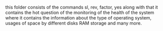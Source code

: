 this folder consists of the commands sl, rev, factor, yes
along with that it contains the hot question of the monitoring of the health of the system
where it contains the information about the type of operating system, usages of space by different disks
RAM storage and many more.
